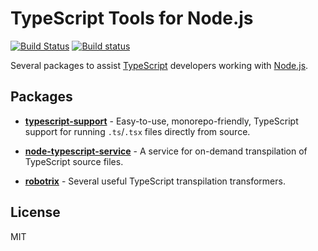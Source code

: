 # TypeScript Tools for Node.js
[![Build Status](https://travis-ci.com/AviVahl/ts-tools.svg?branch=master)](https://travis-ci.com/AviVahl/ts-tools)
[![Build status](https://ci.appveyor.com/api/projects/status/b51n45ej72quqhk5/branch/master?svg=true)](https://ci.appveyor.com/project/AviVahl/ts-tools/branch/master)

Several packages to assist [TypeScript](https://www.typescriptlang.org/) developers working with [Node.js](https://nodejs.org/en/).

## Packages

- **[typescript-support](https://github.com/AviVahl/ts-tools/tree/master/packages/typescript-support)** - Easy-to-use, monorepo-friendly, TypeScript support for running `.ts`/`.tsx` files directly from source.

- **[node-typescript-service](https://github.com/AviVahl/ts-tools/tree/master/packages/node-typescript-service)** - A service for on-demand transpilation of TypeScript source files.

- **[robotrix](https://github.com/AviVahl/ts-tools/tree/master/packages/robotrix)** - Several useful TypeScript transpilation transformers.

## License

MIT
